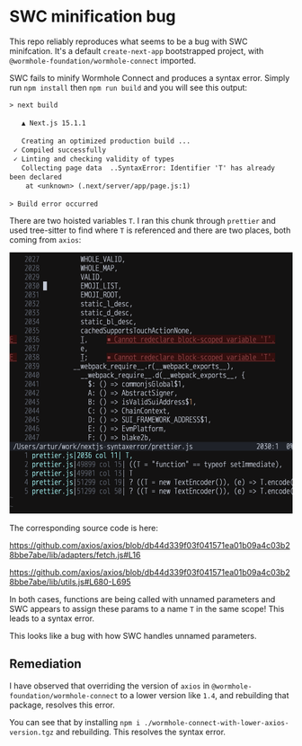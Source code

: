 # SWC minification bug

This repo reliably reproduces what seems to be a bug with SWC minifcation. It's a default `create-next-app` bootstrapped project, with `@wormhole-foundation/wormhole-connect` imported.

SWC fails to minify Wormhole Connect and produces a syntax error. Simply run `npm install` then `npm run build` and you will see this output:

```
> next build

   ▲ Next.js 15.1.1

   Creating an optimized production build ...
 ✓ Compiled successfully
 ✓ Linting and checking validity of types
   Collecting page data  ..SyntaxError: Identifier 'T' has already been declared
    at <unknown> (.next/server/app/page.js:1)

> Build error occurred
```

There are two hoisted variables `T`. I ran this chunk through `prettier` and used tree-sitter to find where `T` is referenced
and there are two places, both coming from `axios`:

![](./syntax_error.png)

The corresponding source code is here:

https://github.com/axios/axios/blob/db44d339f03f041571ea01b09a4c03b28bbe7abe/lib/adapters/fetch.js#L16

https://github.com/axios/axios/blob/db44d339f03f041571ea01b09a4c03b28bbe7abe/lib/utils.js#L680-L695

In both cases, functions are being called with unnamed parameters and SWC appears to assign these params to a name `T` in the same scope! This leads to a syntax error.

This looks like a bug with how SWC handles unnamed parameters.

## Remediation

I have observed that overriding the version of `axios` in `@wormhole-foundation/wormhole-connect` to a lower version like `1.4`, and rebuilding that package, resolves this error.

You can see that by installing `npm i ./wormhole-connect-with-lower-axios-version.tgz` and rebuilding. This resolves the syntax error.
